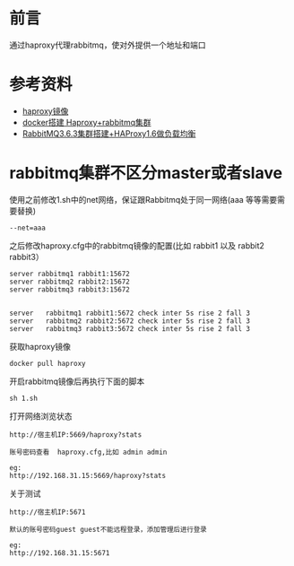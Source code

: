 # 前言
通过haproxy代理rabbitmq，使对外提供一个地址和端口


# 参考资料

* [haproxy镜像](https://hub.docker.com/_/haproxy/)
* [docker搭建 Haproxy+rabbitmq集群](https://blog.csdn.net/fqydhk/article/details/80430503)
* [RabbitMQ3.6.3集群搭建+HAProxy1.6做负载均衡](https://www.cnblogs.com/lion.net/p/5725474.html)

# rabbitmq集群不区分master或者slave

使用之前修改1.sh中的net网络，保证跟Rabbitmq处于同一网络(aaa 等等需要需要替换)

```
--net=aaa 
```

之后修改haproxy.cfg中的rabbitmq镜像的配置(比如 rabbit1 以及 rabbit2 rabbit3）

```
server rabbitmq1 rabbit1:15672
server rabbitmq2 rabbit2:15672
server rabbitmq3 rabbit3:15672


server   rabbitmq1 rabbit1:5672 check inter 5s rise 2 fall 3 
server   rabbitmq2 rabbit2:5672 check inter 5s rise 2 fall 3
server   rabbitmq3 rabbit3:5672 check inter 5s rise 2 fall 3
```
获取haproxy镜像

```
docker pull haproxy
```

开启rabbitmq镜像后再执行下面的脚本

```
sh 1.sh
```

打开网络浏览状态

```
http://宿主机IP:5669/haproxy?stats 

账号密码查看  haproxy.cfg,比如 admin admin

eg:
http://192.168.31.15:5669/haproxy?stats
```


关于测试

```
http://宿主机IP:5671

默认的账号密码guest guest不能远程登录，添加管理后进行登录

eg:
http://192.168.31.15:5671
```
